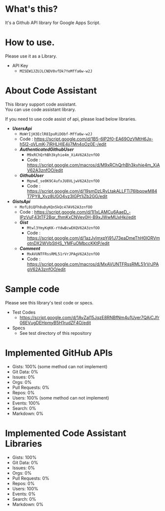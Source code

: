 # What's this?

It's a Github API library for Google Apps Script.


# How to use.

Please use it as a Library.

* API Key
    * `MI5EW1JZUJLCNDV0vfDk7YeMffa6w-w2J`

# About Code Assistant

This library support code assistant.  
You can use code assistant library.

If you need to use code assist of api, please load below libraries.

* ___UsersApi___
    * `MoWrIjH3EclR8IpuRiDObf-Mffa6w-w2J`
    * Code : https://script.google.com/d/1B5-6lP2f0-EA69OzVMtH6Jx-h5I2-oVLmK-7lRHLHIE4jj7Mn4oOz0E-/edit
    * ___AuthenticatedGithubUser___
        * `M9xRChQrhBh3kyhie4m_XiAV62A3znfOO`
        * Code : https://script.google.com/macros/d/M9xRChQrhBh3kyhie4m_XiAV62A3znfOO/edit
    * ___GithubUser___
        * `MqnwE_se0K9C4ufxJU8VLjwV62A3znfOO`
        * Code : https://script.google.com/d/19smDzLRvLtakALLFTi76IbqowM84T7PY8_Xvz8UGO4vz3IGPt1jZb2GG/edit
* ___GistsApi___
    * `MofL0iQFh8uDyKQn5kQc47AV62A3znfOO`
    * Code : https://script.google.com/d/1I1xLAMCu6AaeD_-IPzVuF43tTF2Bqr_fhmKxCNVev0H-B9xJWwMUxHki/edit
    * ___Gist___
        * `Mtwl3YmyKqKK-rYdwBcwEKQV62A3znfOO`
        * Code : https://script.google.com/d/1azJvImxpYj91J73eaDmeThH0lORVmotnDX2WVbStHS_YMFuOMbccKKtP/edit
    * ___Comment___
        * `MxAVUNTFRssRML51rVrJPAgV62A3znfOO`
        * Code : https://script.google.com/macros/d/MxAVUNTFRssRML51rVrJPAgV62A3znfOO/edit

# Sample code

Please see this library's test code or specs.

* Test Codes
    * https://script.google.com/d/1AvZaI15JqzE8RNBfNm4u1Uyer7QAiCJfr06EVugDEHpmyB5H1rudZF4O/edit
* Specs
    * See test directory of this repository




# Implemented GitHub APIs

* Gists: 100%  (some method can not implement)
* Git Data: 0%
* Issues: 0%
* Orgs: 0%
* Pull Requests: 0%
* Repos: 0%
* Users: 100% (some method can not implement)
* Events: 100%
* Search: 0%
* Markdown: 0%

# Implemented Code Assistant Libraries

* Gists: 100%
* Git Data: 0%
* Issues: 0%
* Orgs: 0%
* Pull Requests: 0%
* Repos: 0%
* Users: 100%
* Events: 0%
* Search: 0%
* Markdown: 0%
